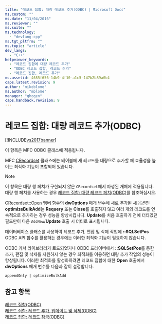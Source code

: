 ```yaml
---
title: "레코드 집합: 대량 레코드 추가(ODBC) | Microsoft Docs"
ms.custom: ""
ms.date: "11/04/2016"
ms.reviewer: ""
ms.suite: ""
ms.technology: 
  - "devlang-cpp"
ms.tgt_pltfrm: ""
ms.topic: "article"
dev_langs: 
  - "C++"
helpviewer_keywords: 
  - "레코드 집합에 대량 레코드 추가"
  - "ODBC 레코드 집합, 레코드 추가"
  - "레코드 집합, 레코드 추가"
ms.assetid: 4685f656-14b9-4f10-a1c5-147b2b89a0b4
caps.latest.revision: 9
author: "mikeblome"
ms.author: "mblome"
manager: "ghogen"
caps.handback.revision: 9
---
```

# 레코드 집합: 대량 레코드 추가(ODBC)
[!INCLUDE[vs2017banner](../../assembler/inline/includes/vs2017banner.md)]

이 항목은 MFC ODBC 클래스에 적용됩니다.  
  
 MFC [CRecordset](../../mfc/reference/crecordset-class.md) 클래스에는 테이블에 새 레코드를 대량으로 추가할 때 효율성을 높이는 최적화 기능이 포함되어 있습니다.  
  
> [!NOTE]
>  이 항목은 대량 행 페치가 구현되지 않은 `CRecordset`에서 파생된 개체에 적용됩니다.  대량 행 페치를 사용하는 경우 [레코드 집합: 대량 레코드 페치\(ODBC\)](../../data/odbc/recordset-fetching-records-in-bulk-odbc.md)를 참조하십시오.  
  
 [CRecordset::Open](../Topic/CRecordset::Open.md) 멤버 함수의 **dwOptions** 매개 변수에 새로 추가된 새 옵션인 **optimizeBulkAdd**는 **Requery** 또는 **Close**를 호출하지 않고 여러 개의 레코드를 연속적으로 추가하는 경우 성능을 향상시킵니다.  **Update**를 처음 호출하기 전에 더티였던 필드만이 다음 `AddNew`\/**Update** 호출 시 더티로 표시됩니다.  
  
 데이터베이스 클래스를 사용하여 레코드 추가, 편집 및 삭제 작업에 **::SQLSetPos** ODBC API 함수를 활용하는 경우에는 이러한 최적화 기능이 필요하지 않습니다.  
  
 ODBC 커서 라이브러리가 로드되었거나 ODBC 드라이버에서 **::SQLSetPos**를 통한 추가, 편집 및 삭제를 지원하지 않는 경우 최적화를 이용하면 대량 추가 작업의 성능이 향상됩니다.  이러한 최적화를 활성화하려면 레코드 집합에 대한 **Open** 호출에서 **dwOptions** 매개 변수를 다음과 같이 설정합니다.  
  
```  
appendOnly | optimizeBulkAdd  
```  
  
## 참고 항목  
 [레코드 집합\(ODBC\)](../../data/odbc/recordset-odbc.md)   
 [레코드 집합: 레코드 추가, 업데이트 및 삭제\(ODBC\)](../../data/odbc/recordset-adding-updating-and-deleting-records-odbc.md)   
 [레코드 집합: 레코드 잠금\(ODBC\)](../../data/odbc/recordset-locking-records-odbc.md)